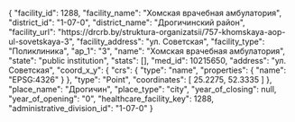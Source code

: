 {
    "facility_id": 1288,
    "facility_name": "Хомская врачебная амбулатория",
    "district_id": "1-07-0",
    "district_name": "Дрогичинский район",
    "facility_url": "https:\/\/drcrb.by\/struktura-organizatsii\/757-khomskaya-aop-ul-sovetskaya-3",
    "facility_address": "ул. Советская",
    "facility_type": "Поликлиника",
    "ap_1": "3",
    "name": "Хомская врачебная амбулатория",
    "state": "public institution",
    "stats": [],
    "med_id": 10215650,
    "address": "ул. Советская",
    "coord_x_y": {
        "crs": {
            "type": "name",
            "properties": {
                "name": "EPSG:4326"
            }
        },
        "type": "Point",
        "coordinates": [
            25.2275,
            52.3335
        ]
    },
    "place_name": "Дрогичин",
    "place_type": "city",
    "year_of_closing": null,
    "year_of_opening": "0",
    "healthcare_facility_key": 1288,
    "administrative_division_id": "1-07-0"
}